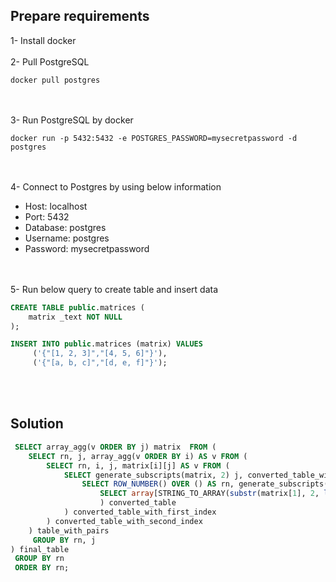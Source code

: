 ## Prepare requirements

1- Install docker
<br>
<br>
2- Pull PostgreSQL

```docker
docker pull postgres
```
<br>
<br>
3- Run PostgreSQL by docker

```docker
docker run -p 5432:5432 -e POSTGRES_PASSWORD=mysecretpassword -d postgres
```
<br>
<br>
4- Connect to Postgres by using below information

- Host: localhost
- Port: 5432
- Database: postgres
- Username: postgres
- Password: mysecretpassword 
<br>
<br>
5- Run below query to create table and insert data

```sql
CREATE TABLE public.matrices (
	matrix _text NOT NULL
);

INSERT INTO public.matrices (matrix) VALUES
	 ('{"[1, 2, 3]","[4, 5, 6]"}'),
	 ('{"[a, b, c]","[d, e, f]"}');
```
<br>
<br>

## Solution

```sql
 SELECT array_agg(v ORDER BY j) matrix  FROM (
    SELECT rn, j, array_agg(v ORDER BY i) AS v FROM (
        SELECT rn, i, j, matrix[i][j] AS v FROM (
            SELECT generate_subscripts(matrix, 2) j, converted_table_with_first_index.* FROM (
                SELECT ROW_NUMBER() OVER () AS rn, generate_subscripts(matrix, 1) AS i, matrix FROM (
                    SELECT array[STRING_TO_ARRAY(substr(matrix[1], 2, length(matrix[1]) - 2), ','), STRING_TO_ARRAY(substr(matrix[2], 2, length(matrix[1]) - 2), ',')] as matrix  FROM matrices
                    ) converted_table
            ) converted_table_with_first_index
        ) converted_table_with_second_index
    ) table_with_pairs
     GROUP BY rn, j
) final_table
 GROUP BY rn
 ORDER BY rn;
```
